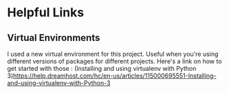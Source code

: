 # Helpful Links

## Virtual Environments
I used a new virtual environment for this project.
Useful when you're using different versions of packages for different projects.
Here's a link on how to get started with those : (Installing and using virtualenv with Python 3)<https://help.dreamhost.com/hc/en-us/articles/115000695551-Installing-and-using-virtualenv-with-Python-3>

